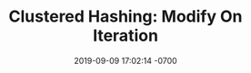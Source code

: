 ---
layout: post
title:  "Clustered Hashing: Modify On Iteration"
date:   2019-09-09 17:02:14 -0700
categories: algo
---
